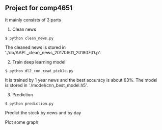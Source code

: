 ## Project for comp4651
It mainly consists of 3 parts
1. Clean news
```shell
$ python clean_news.py
```
The cleaned news is stored in './db/AAPL_clean_news_20170601_20180701.p'.

2. Train deep learning model
```shell
$ python dl2_cnn_read_pickle.py
```
It is trained by 1 year news and the best accuracy is about 63%. The model is stored in './model/cnn_best_model.h5'.

3. Prediction
```shell
$ python prediction.py
```
Predict the stock by news and by day


Plot some graph
